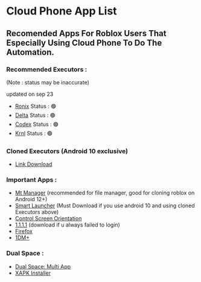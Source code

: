 # Cloud Phone App List

## Recomended Apps For Roblox Users That Especially Using Cloud Phone To Do The Automation.

### Recommended Executors :

(Note : status may be inaccurate)

updated on sep 23

- [Ronix](https://wearedevs.net/d/ronix) Status : 🟢
- [Delta](https://cdn.gloopup.net/file/Delta-2.692.843.apk) Status : 🟢
- [Codex](https://codex.lol/android) Status : 🟢
- [Krnl](https://filenetwork.vip/file/krnl_release_2.691.868_2025.9.21_50.apk) Status : 🟢

### Cloned Executors (Android 10 exclusive)

- [Link Download](https://gofile.io/d/SQ5n4H)

### Important Apps :

- [Mt Manager](https://d.apkpure.com/b/APK/bin.mt.plus?version=latest) (recommended for file manager, good for cloning roblox on Android 12+)
- [Smart Launcher](https://d.apkpure.com/b/APK/ginlemon.flowerfree?version=latest) (Must Download if you use android 10 and using cloned Executors above)
- [Control Screen Orientation](https://d.apkpure.com/b/APK/ahapps.controlthescreenorientation?version=latest)
- [1.1.1.1](https://www.apkmirror.com/wp-content/themes/APKMirror/download.php?id=10387890&key=b628926c0aafcf7e0dc8c7902f81f83a21b0a9a2) (download if u always failed to login)
- [Firefox](https://d.apkpure.com/b/APK/org.mozilla.firefox?version=latest)
- [1DM+](https://s1.spiderdown.com/1DM/1DM%2B%20v18.2%20%28Patched%29.apk)

### Dual Space :
- [Dual Space: Multi App](https://d.apkpure.net/b/XAPK/com.xunijun.app.gp?version=latest)
- [XAPK Installer](https://f-droid.org/repo/com.aefyr.sai.fdroid_60.apk)
